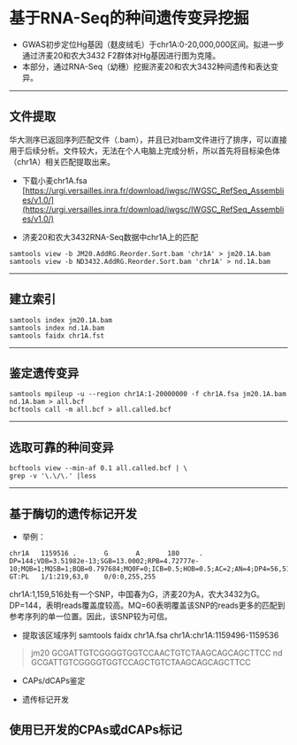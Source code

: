 # 基于RNA-Seq的种间遗传变异挖掘

* GWAS初步定位Hg基因（麸皮绒毛）于chr1A:0-20,000,000区间。拟进一步通过济麦20和农大3432 F2群体对Hg基因进行图为克隆。  
* 本部分，通过RNA-Seq（幼穗）挖掘济麦20和农大3432种间遗传和表达变异。

----

## 文件提取

华大测序已返回序列匹配文件（.bam），并且已对bam文件进行了排序，可以直接用于后续分析。文件较大，无法在个人电脑上完成分析，所以首先将目标染色体（chr1A）相关匹配提取出来。

* 下载小麦chr1A.fsa  
[https://urgi.versailles.inra.fr/download/iwgsc/IWGSC_RefSeq_Assemblies/v1.0/](https://urgi.versailles.inra.fr/download/iwgsc/IWGSC_RefSeq_Assemblies/v1.0/)

* 济麦20和农大3432RNA-Seq数据中chr1A上的匹配

```
samtools view -b JM20.AddRG.Reorder.Sort.bam 'chr1A' > jm20.1A.bam  
samtools view -b ND3432.AddRG.Reorder.Sort.bam 'chr1A' > nd.1A.bam
```

----

## 建立索引

```
samtools index jm20.1A.bam
samtools index nd.1A.bam
samtools faidx chr1A.fst
```

----

## 鉴定遗传变异

```
samtools mpileup -u --region chr1A:1-20000000 -f chr1A.fsa jm20.1A.bam nd.1A.bam > all.bcf
bcftools call -m all.bcf > all.called.bcf
```

----

## 选取可靠的种间变异

```
bcftools view --min-af 0.1 all.called.bcf | \
grep -v '\.\/\.' |less
```

----


## 基于酶切的遗传标记开发

* 举例：

```
chr1A   1159516 .       G       A       180     .       DP=144;VDB=3.51982e-13;SGB=13.0002;RPB=4.72777e-10;MQB=1;MQSB=1;BQB=0.797684;MQ0F=0;ICB=0.5;HOB=0.5;AC=2;AN=4;DP4=56,51,21,0;MQ=60      GT:PL   1/1:219,63,0    0/0:0,255,255
```

chr1A:1,159,516处有一个SNP，中国春为G，济麦20为A，农大3432为G。DP=144，表明reads覆盖度较高。MQ=60表明覆盖该SNP的reads更多的匹配到参考序列的单一位置。因此，该SNP较为可信。

* 提取该区域序列
samtools faidx chr1A.fsa chr1A:chr1A:1159496-1159536

>jm20
GCGATTGTCGGGGTGGTCCAACTGTCTAAGCAGCAGCTTCC
>nd
GCGATTGTCGGGGTGGTCCAGCTGTCTAAGCAGCAGCTTCC

* CAPs/dCAPs鉴定



* 遗传标记开发


## 使用已开发的CPAs或dCAPs标记














